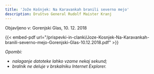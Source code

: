 ```yaml
---
title: 'Jože Košnjek: Na Karavankah branili severno mejo'
description: Društvo General Rudolf Maister Kranj
---
```

Objavljeno v: Gorenjski Glas, 10. 12. 2018

{{< embed-pdf url="/prispevki-in-clanki/Joze-Kosnjek-Na-Karavankah-branili-severno-mejo-Gorenjski-Glas-10.12.2018.pdf" >}}

*Opombi:*
- *nalaganje datoteke lahko vzame nekaj sekund;*
- *bralnik ne deluje v brskalniku Internet Explorer.*